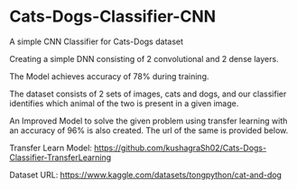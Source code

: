 # Cats-Dogs-Classifier-CNN
A simple CNN Classifier for Cats-Dogs dataset


Creating a simple DNN consisting of 2 convolutional and 2 dense layers.

The Model achieves accuracy of 78% during training.

The dataset consists of 2 sets of images, cats and dogs, and our classifier identifies which animal of the two is present in a given image.

An Improved Model to solve the given problem using transfer learning with an accuracy of 96% is also created. The url of the same is provided below.

Transfer Learn Model: https://github.com/kushagraSh02/Cats-Dogs-Classifier-TransferLearning

Dataset URL: https://www.kaggle.com/datasets/tongpython/cat-and-dog
